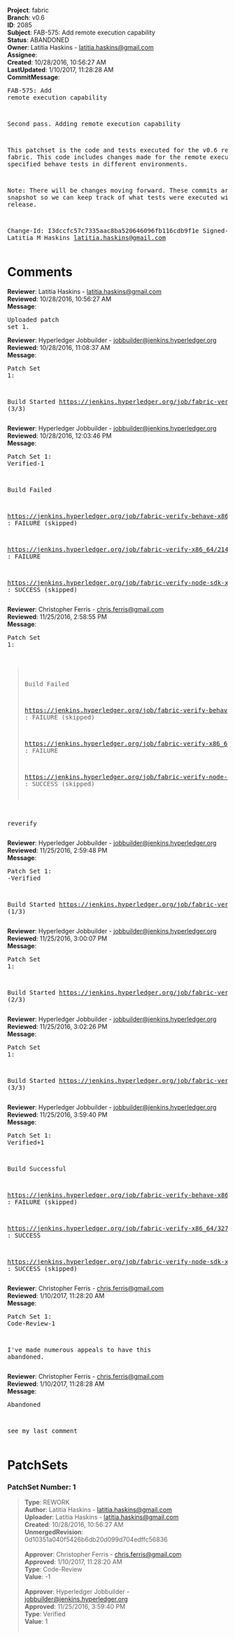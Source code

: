 <strong>Project</strong>: fabric<br><strong>Branch</strong>: v0.6<br><strong>ID</strong>: 2085<br><strong>Subject</strong>: FAB-575: Add remote execution capability<br><strong>Status</strong>: ABANDONED<br><strong>Owner</strong>: Latitia Haskins - latitia.haskins@gmail.com<br><strong>Assignee</strong>:<br><strong>Created</strong>: 10/28/2016, 10:56:27 AM<br><strong>LastUpdated</strong>: 1/10/2017, 11:28:28 AM<br><strong>CommitMessage</strong>:<br><pre>FAB-575: Add remote execution capability

Second pass. Adding remote execution capability

This patchset is the code and tests executed for the v0.6
release of fabric. This code includes changes made for the
remote execution of specified behave tests in different
environments.

Note: There will be changes moving forward. These commits are
a snapshot so we can keep track of what tests were executed
with this release.

Change-Id: I3dccfc57c7335aac8ba520646096fb116cdb9f1e
Signed-off-by: Latitia M Haskins <latitia.haskins@gmail.com>
</pre><h1>Comments</h1><strong>Reviewer</strong>: Latitia Haskins - latitia.haskins@gmail.com<br><strong>Reviewed</strong>: 10/28/2016, 10:56:27 AM<br><strong>Message</strong>: <pre>Uploaded patch set 1.</pre><strong>Reviewer</strong>: Hyperledger Jobbuilder - jobbuilder@jenkins.hyperledger.org<br><strong>Reviewed</strong>: 10/28/2016, 11:08:37 AM<br><strong>Message</strong>: <pre>Patch Set 1:

Build Started https://jenkins.hyperledger.org/job/fabric-verify-node-sdk-x86_64/83/ (3/3)</pre><strong>Reviewer</strong>: Hyperledger Jobbuilder - jobbuilder@jenkins.hyperledger.org<br><strong>Reviewed</strong>: 10/28/2016, 12:03:46 PM<br><strong>Message</strong>: <pre>Patch Set 1: Verified-1

Build Failed 

https://jenkins.hyperledger.org/job/fabric-verify-behave-x86_64/1040/ : FAILURE (skipped)

https://jenkins.hyperledger.org/job/fabric-verify-x86_64/2145/ : FAILURE

https://jenkins.hyperledger.org/job/fabric-verify-node-sdk-x86_64/83/ : SUCCESS (skipped)</pre><strong>Reviewer</strong>: Christopher Ferris - chris.ferris@gmail.com<br><strong>Reviewed</strong>: 11/25/2016, 2:58:55 PM<br><strong>Message</strong>: <pre>Patch Set 1:

> Build Failed
 > 
 > https://jenkins.hyperledger.org/job/fabric-verify-behave-x86_64/1040/
 > : FAILURE (skipped)
 > 
 > https://jenkins.hyperledger.org/job/fabric-verify-x86_64/2145/ :
 > FAILURE
 > 
 > https://jenkins.hyperledger.org/job/fabric-verify-node-sdk-x86_64/83/
 > : SUCCESS (skipped)

reverify</pre><strong>Reviewer</strong>: Hyperledger Jobbuilder - jobbuilder@jenkins.hyperledger.org<br><strong>Reviewed</strong>: 11/25/2016, 2:59:48 PM<br><strong>Message</strong>: <pre>Patch Set 1: -Verified

Build Started https://jenkins.hyperledger.org/job/fabric-verify-node-sdk-x86_64/112/ (1/3)</pre><strong>Reviewer</strong>: Hyperledger Jobbuilder - jobbuilder@jenkins.hyperledger.org<br><strong>Reviewed</strong>: 11/25/2016, 3:00:07 PM<br><strong>Message</strong>: <pre>Patch Set 1:

Build Started https://jenkins.hyperledger.org/job/fabric-verify-behave-x86_64/2111/ (2/3)</pre><strong>Reviewer</strong>: Hyperledger Jobbuilder - jobbuilder@jenkins.hyperledger.org<br><strong>Reviewed</strong>: 11/25/2016, 3:02:26 PM<br><strong>Message</strong>: <pre>Patch Set 1:

Build Started https://jenkins.hyperledger.org/job/fabric-verify-x86_64/3277/ (3/3)</pre><strong>Reviewer</strong>: Hyperledger Jobbuilder - jobbuilder@jenkins.hyperledger.org<br><strong>Reviewed</strong>: 11/25/2016, 3:59:40 PM<br><strong>Message</strong>: <pre>Patch Set 1: Verified+1

Build Successful 

https://jenkins.hyperledger.org/job/fabric-verify-behave-x86_64/2111/ : FAILURE (skipped)

https://jenkins.hyperledger.org/job/fabric-verify-x86_64/3277/ : SUCCESS

https://jenkins.hyperledger.org/job/fabric-verify-node-sdk-x86_64/112/ : SUCCESS (skipped)</pre><strong>Reviewer</strong>: Christopher Ferris - chris.ferris@gmail.com<br><strong>Reviewed</strong>: 1/10/2017, 11:28:20 AM<br><strong>Message</strong>: <pre>Patch Set 1: Code-Review-1

I've made numerous appeals to have this abandoned.</pre><strong>Reviewer</strong>: Christopher Ferris - chris.ferris@gmail.com<br><strong>Reviewed</strong>: 1/10/2017, 11:28:28 AM<br><strong>Message</strong>: <pre>Abandoned

see my last comment</pre><h1>PatchSets</h1><h3>PatchSet Number: 1</h3><blockquote><strong>Type</strong>: REWORK<br><strong>Author</strong>: Latitia Haskins - latitia.haskins@gmail.com<br><strong>Uploader</strong>: Latitia Haskins - latitia.haskins@gmail.com<br><strong>Created</strong>: 10/28/2016, 10:56:27 AM<br><strong>UnmergedRevision</strong>: 0d10351a040f5426b6db20d099d704edffc56836<br><br><strong>Approver</strong>: Christopher Ferris - chris.ferris@gmail.com<br><strong>Approved</strong>: 1/10/2017, 11:28:20 AM<br><strong>Type</strong>: Code-Review<br><strong>Value</strong>: -1<br><br><strong>Approver</strong>: Hyperledger Jobbuilder - jobbuilder@jenkins.hyperledger.org<br><strong>Approved</strong>: 11/25/2016, 3:59:40 PM<br><strong>Type</strong>: Verified<br><strong>Value</strong>: 1<br><br></blockquote>